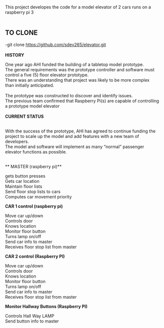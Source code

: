 
<p>This project developes the code for a model elevator of 2 cars runs on a raspberry pi 3 <br>
<br>
<h2>TO CLONE</h2>

-git clone https://github.com/sdev265/elevator.git<br>
<br>
**HISTORY** <br>

One year ago AHI funded the building of a tabletop model prototype. <br>
The general requirements was the prototype controller and software must control a five (5) floor elevator prototype. <br>
There was an understanding that project was likely to be more complex than initially anticipated.<br>
<br>
The prototype was constructed to discover and identify issues. <br>
The previous team confirmed that Raspberry Pi(s) are capable of controlling a prototype model elevator<br>
<br>
**CURRENT STATUS** <br>
</h3>
<br>
With the success of the prototype, AHI has agreed to continue funding the project to scale up the model and add features with a new team of developers. <br>
The model and software will implement as many “normal” passenger elevator functions as possible. <br>
<br>
</p>
** MASTER (raspberry pi)**

<p>
gets button presses<br>
Gets car location<br>
Maintain floor lists<br>
Send floor stop lists to cars<br>
Computes car movement priority <br>
</p>


**CAR 1 control (raspberry pi)**
<p>
Move car up/down<br>
Controls door<br>
Knows location<br>
Monitor floor button<br>
Turns lamp on/off<br>
Send car info to master<br>
Receives floor stop list from master<br>
</p>

**CAR 2 control (Raspberry PI)**
<p>
Move car up/down<br>
Controls door<br>
Knows location<br>
Monitor floor button<br>
Turns lamp on/off<br>
Send car info to master<br>
Receives floor stop list from master<br>
</p>

**Monitor Hallway Buttons (Raspberry PI)**
<p>
Controls Hall Way LAMP<br>
Send button info to master<br>
</p>